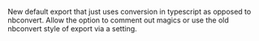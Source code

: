 New default export that just uses conversion in typescript as opposed to nbconvert. Allow the option to comment out magics or use the old nbconvert style of export via a setting.